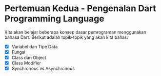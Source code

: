 # Pertemuan Kedua - Pengenalan Dart Programming Language
Kita akan belajar beberapa konsep dasar pemrograman menggunakan bahasa Dart. Berikut adalah topik-topik yang akan kita bahas:
- [x] Variabel dan Tipe Data
- [x] Fungsi
- [x] Class dan Object
- [x] Class Modifier
- [x] Synchronous vs Asynchronous